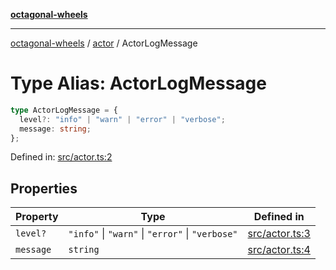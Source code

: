 [**octagonal-wheels**](../../README.md)

***

[octagonal-wheels](../../modules.md) / [actor](../README.md) / ActorLogMessage

# Type Alias: ActorLogMessage

```ts
type ActorLogMessage = {
  level?: "info" | "warn" | "error" | "verbose";
  message: string;
};
```

Defined in: [src/actor.ts:2](https://github.com/vrtmrz/octagonal-wheels/blob/main/src/actor.ts#L2)

## Properties

| Property | Type | Defined in |
| ------ | ------ | ------ |
| <a id="level"></a> `level?` | `"info"` \| `"warn"` \| `"error"` \| `"verbose"` | [src/actor.ts:3](https://github.com/vrtmrz/octagonal-wheels/blob/main/src/actor.ts#L3) |
| <a id="message"></a> `message` | `string` | [src/actor.ts:4](https://github.com/vrtmrz/octagonal-wheels/blob/main/src/actor.ts#L4) |
